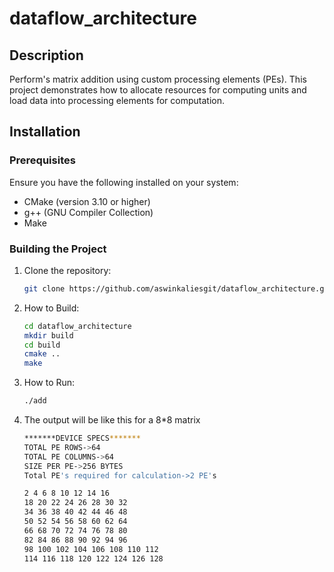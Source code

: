 # dataflow_architecture

## Description

Perform's matrix addition using custom processing elements (PEs). This project demonstrates how to allocate resources for computing units and load data into processing elements for computation.

## Installation

### Prerequisites

Ensure you have the following installed on your system:
- CMake (version 3.10 or higher)
- g++ (GNU Compiler Collection)
- Make

### Building the Project

1. Clone the repository:
   ```bash
   git clone https://github.com/aswinkaliesgit/dataflow_architecture.git
2. How to Build:
   ```bash
   cd dataflow_architecture
   mkdir build
   cd build
   cmake ..
   make
3. How to Run:
   ```bash
   ./add
4. The output will be like this for a 8*8 matrix
   ```bash
   *******DEVICE SPECS*******
   TOTAL PE ROWS->64
   TOTAL PE COLUMNS->64
   SIZE PER PE->256 BYTES
   Total PE's required for calculation->2 PE's

   2 4 6 8 10 12 14 16 
   18 20 22 24 26 28 30 32 
   34 36 38 40 42 44 46 48 
   50 52 54 56 58 60 62 64 
   66 68 70 72 74 76 78 80 
   82 84 86 88 90 92 94 96 
   98 100 102 104 106 108 110 112 
   114 116 118 120 122 124 126 128 
